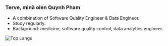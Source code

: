 ### Terve, minä olen Quynh Pham

- A combination of Software Quality Engineer & Data Engineer.
- Study regularly.
- Background: medicine, software quality control, data analytics engineer.

![Top Langs](https://github-readme-stats.vercel.app/api/top-langs/?username=quynhpha2hht&layout=compact)
